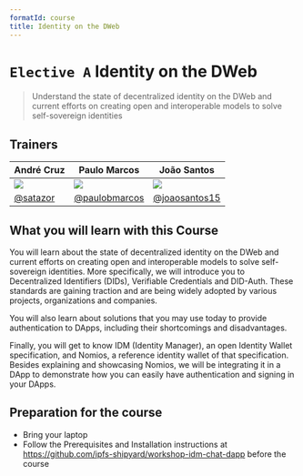 ```yaml
---
formatId: course
title: Identity on the DWeb
---
```


# `Elective A` Identity on the DWeb

> Understand the state of decentralized identity on the DWeb and current efforts on creating open and interoperable models to solve self-sovereign identities

## Trainers

| **André Cruz**                                        | **Paulo Marcos**                                       | **João Santos**                                        |
| ----------------------------------------------------- | ------------------------------------------------------ | ------------------------------------------------------ |
| ![](https://avatars2.githubusercontent.com/u/1017236) | ![](https://avatars2.githubusercontent.com/u/11398440) | ![](https://avatars1.githubusercontent.com/u/10178757) |
| [@satazor](https://github.com/satazor/)               | [@paulobmarcos](https://github.com/paulobmarcos)       | [@joaosantos15](https://github.com/joaosantos15)       |

## What you will learn with this Course

You will learn about the state of decentralized identity on the DWeb and current efforts on creating open and interoperable models to solve self-sovereign identities. More specifically, we will introduce you to Decentralized Identifiers (DIDs), Verifiable Credentials and DID-Auth. These standards are gaining traction and are being widely adopted by various projects, organizations and companies.

You will also learn about solutions that you may use today to provide authentication to DApps, including their shortcomings and disadvantages.

Finally, you will get to know IDM (Identity Manager), an open Identity Wallet specification, and Nomios, a reference identity wallet of that specification. Besides explaining and showcasing Nomios, we will be integrating it in a DApp to demonstrate how you can easily have authentication and signing in your DApps.

## Preparation for the course

- Bring your laptop
- Follow the Prerequisites and Installation instructions at https://github.com/ipfs-shipyard/workshop-idm-chat-dapp before the course
